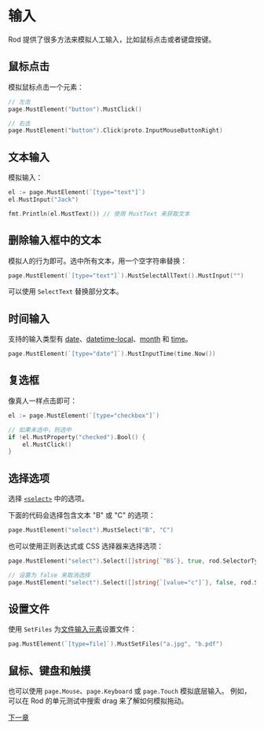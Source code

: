 # 输入

Rod 提供了很多方法来模拟人工输入，比如鼠标点击或者键盘按键。

## 鼠标点击

模拟鼠标点击一个元素：

```go
// 左击
page.MustElement("button").MustClick()

// 右击
page.MustElement("button").Click(proto.InputMouseButtonRight)
```

## 文本输入

模拟输入：

```go
el := page.MustElement(`[type="text"]`)
el.MustInput("Jack")

fmt.Println(el.MustText()) // 使用 MustText 来获取文本
```

## 删除输入框中的文本

模拟人的行为即可。选中所有文本，用一个空字符串替换：

```go
page.MustElement(`[type="text"]`).MustSelectAllText().MustInput("")
```

可以使用 `SelectText` 替换部分文本。

## 时间输入

支持的输入类型有 [date](https://developer.mozilla.org/en-US/docs/Web/HTML/Element/input/date)、[datetime-local](https://developer.mozilla.org/en-US/docs/Web/HTML/Element/input/datetime-local)、[month](https://developer.mozilla.org/en-US/docs/Web/HTML/Element/input/month) 和 [time](https://developer.mozilla.org/en-US/docs/Web/HTML/Element/input/time)。

```go
page.MustElement(`[type="date"]`).MustInputTime(time.Now())
```

## 复选框

像真人一样点击即可：

```go
el := page.MustElement(`[type="checkbox"]`)

// 如果未选中，则选中
if !el.MustProperty("checked").Bool() {
    el.MustClick()
}
```

## 选择选项

选择 [`<select>`](https://developer.mozilla.org/en-US/docs/Web/HTML/Element/select) 中的选项。

下面的代码会选择包含文本 "B" 或 "C" 的选项：

```go
page.MustElement("select").MustSelect("B", "C")
```

也可以使用正则表达式或 CSS 选择器来选择选项：

```go
page.MustElement("select").Select([]string{`^B$`}, true, rod.SelectorTypeRegex)

// 设置为 false 来取消选择
page.MustElement("select").Select([]string{`[value="c"]`}, false, rod.SelectorTypeCSSSector)
```

## 设置文件

使用 `SetFiles` 为[文件输入元素](https://developer.mozilla.org/en-US/docs/Web/HTML/Element/input/file)设置文件：

```go
pag.MustElement(`[type=file]`).MustSetFiles("a.jpg", "b.pdf")
```

## 鼠标、键盘和触摸

也可以使用 `page.Mouse`、`page.Keyboard` 或 `page.Touch` 模拟底层输入。 例如，可以在 Rod 的单元测试中搜索 drag 来了解如何模拟拖动。

[下一章](/emulation.md)
